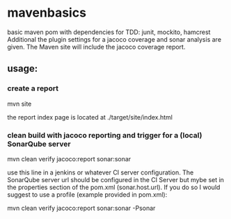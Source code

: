 # mavenbasics

basic maven pom with dependencies for TDD: junit, mockito, hamcrest
Additional the plugin settings for a jacoco coverage and sonar analysis are given.
The Maven site will include the jacoco coverage report.

## usage:
### create a report

mvn site

the report index page is located at ./target/site/index.html


###  clean build with jacoco reporting and trigger for a (local) SonarQube server

mvn clean verify jacoco:report sonar:sonar 

use this line in a jenkins or whatever CI server configuration. The SonarQube server url should be configured in the CI Server but mybe set in the properties section of the pom.xml (sonar.host.url). 
If you do so I would suggest to use a profile (example provided in pom.xml):

mvn clean verify jacoco:report sonar:sonar -Psonar
